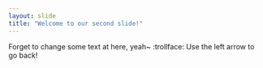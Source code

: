 ```yaml
---
layout: slide
title: "Welcome to our second slide!"
---
```

Forget to change some text at here, yeah~ :trollface:
Use the left arrow to go back!